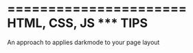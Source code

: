 ======================
HTML, CSS, JS \*\*\* TIPS
======================

An approach to applies darkmode to your page layout
